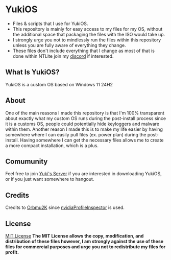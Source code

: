# YukiOS
+ Files &amp; scripts that I use for YukiOS.
+ This repository is mainly for easy access to my files for my OS, without the additional space that packaging the files with the ISO would take up.
+ I strongly urge you not to mindlessly run the files within this repository unless you are fully aware of everything they change.
+ These files don't include everything that I change as most of that is done within NTLite join my [discord](https://discord.gg/wGM4TZRUmG) if interested.

## What Is YukiOS?
YukiOS is a custom OS based on Windows 11 24H2

## About
One of the main reasons I made this repository is that I'm 100% transparent about exactly what my custom OS runs during the post-install process since it is a customs OS, people could potentially hide keyloggers and malware within them. Another reason I made this is to make my life easier by having somewhere where I can easily pull files (ex. power plan) during the post-install. Having somewhere I can get the necessary files allows me to create a more compact installation, which is a plus.

## Comumunity
Feel free to join [Yuki's Server](https://discord.gg/5Pe59Nsd) if you are interested in downloading YukiOS, or if you just want somewhere to hangout.

## Credits
Credits to [Orbmu2K](https://github.com/Orbmu2k) since [nvidiaProfileInspector](https://github.com/Orbmu2k/nvidiaProfileInspector) is used.

## License
[MIT License](LICENSE)
**The MIT License allows the copy, modification, and distribution of these files however, I am strongly against the use of these files for commercial purposes and urge you not to redistribute my files for profit.**
